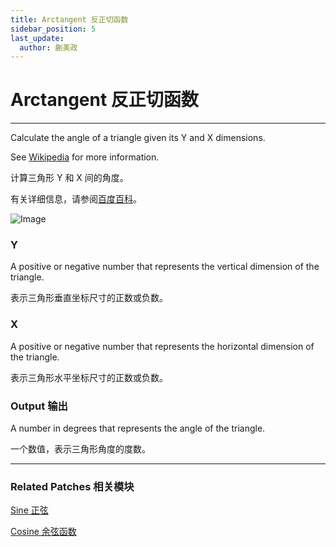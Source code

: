 ```yaml
---
title: Arctangent 反正切函数
sidebar_position: 5
last_update:
  author: 蒯美政
---
```


# Arctangent 反正切函数

---

Calculate the angle of a triangle given its Y and X dimensions.

See [Wikipedia](https://en.wikipedia.org/wiki/Trigonometric_functions) for more information.

计算三角形 Y 和 X 间的角度。

有关详细信息，请参阅[百度百科](https://link.jianshu.com/?t=http://baike.baidu.com/link?url=LHHVermrOYp8XKHATVvRg21Vj4eRaCXqGk6RoMr0_0rDuUUbseZeTiQIiRIBGbTHugB_2noAlJhOXBqO5L9NF31T669u77XzjiBM7X1XGELJgca6XgAsz0sNsWxNluEePz5-lfBVeMDS3Zho-q2vwa)。

![Image](@site/static/img/docs/Math/arctangent.png)

### Y

A positive or negative number that represents the vertical dimension of the triangle.

表示三角形垂直坐标尺寸的正数或负数。

### X

A positive or negative number that represents the horizontal dimension of the triangle.

表示三角形水平坐标尺寸的正数或负数。

### Output 输出

A number in degrees that represents the angle of the triangle.

一个数值，表示三角形角度的度数。

---

### Related Patches 相关模块

[Sine 正弦](./Sine.md)

[Cosine 余弦函数](./Cosine.md)
